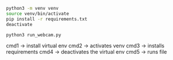 ```bash
python3 -m venv venv
source venv/bin/activate
pip install -r requirements.txt
deactivate
```
```python
python3 run_webcam.py
```

cmd1 -> install virtual env
cmd2 -> activates venv
cmd3 -> installs requirements
cmd4 -> deactivates the virtual env
cmd5 -> runs file
